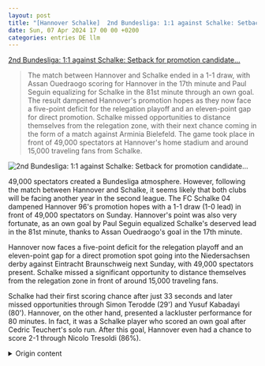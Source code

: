 ```yaml
---
layout: post
title: "[Hannover Schalke]  2nd Bundesliga: 1:1 against Schalke: Setback for promotion candidate..."
date: Sun, 07 Apr 2024 17 00 00 +0200
categories: entries DE llm
---
```

[ 2nd Bundesliga: 1:1 against Schalke: Setback for promotion candidate...](https://www.mz.de/panorama/1-1-gegen-schalke-dampfer-fur-aufstiegskandidat-hannover-3820667)

> The match between Hannover and Schalke ended in a 1-1 draw, with Assan Ouedraogo scoring for Hannover in the 17th minute and Paul Seguin equalizing for Schalke in the 81st minute through an own goal. The result dampened Hannover's promotion hopes as they now face a five-point deficit for the relegation playoff and an eleven-point gap for direct promotion. Schalke missed opportunities to distance themselves from the relegation zone, with their next chance coming in the form of a match against Arminia Bielefeld. The game took place in front of 49,000 spectators at Hannover's home stadium and around 15,000 traveling fans from Schalke.

![ 2nd Bundesliga: 1:1 against Schalke: Setback for promotion candidate...](https://bmg-images.forward-publishing.io/2024/04/07/f7869594-d5f9-40ee-bf48-29e12b350578.jpeg?rect=0%2C107%2C2048%2C1152&w=1024)

 49,000 spectators created a Bundesliga atmosphere. However, following the match between Hannover and Schalke, it seems likely that both clubs will be facing another year in the second league. The FC Schalke 04 dampened Hannover 96's promotion hopes with a 1-1 draw (1-0 lead) in front of 49,000 spectators on Sunday. Hannover's point was also very fortunate, as an own goal by Paul Seguin equalized Schalke's deserved lead in the 81st minute, thanks to Assan Ouedraogo's goal in the 17th minute.

Hannover now faces a five-point deficit for the relegation playoff and an eleven-point gap for a direct promotion spot going into the Niedersachsen derby against Eintracht Braunschweig next Sunday, with 49,000 spectators present. Schalke missed a significant opportunity to distance themselves from the relegation zone in front of around 15,000 traveling fans.

Schalke had their first scoring chance after just 33 seconds and later missed opportunities through Simon Terodde (29') and Yusuf Kabadayi (80'). Hannover, on the other hand, presented a lackluster performance for 80 minutes. In fact, it was a Schalke player who scored an own goal after Cedric Teuchert's solo run. After this goal, Hannover even had a chance to score 2-1 through Nicolo Tresoldi (86%).

<details>
  <summary>Origin content</summary>
  ---
layout: post
title: " [Hannover Schalke] 2. BUndesliga: 1:1 gegen Schalke: Dämpfer für Aufstiegskandidat ..."
date: Sun, 07 Apr 2024 17:00:00 +0200
categories: entries DE
---
[2. BUndesliga: 1:1 gegen Schalke: Dämpfer für Aufstiegskandidat ...](https://www.mz.de/panorama/1-1-gegen-schalke-dampfer-fur-aufstiegskandidat-hannover-3820667)

![2. BUndesliga: 1:1 gegen Schalke: Dämpfer für Aufstiegskandidat ...](https://bmg-images.forward-publishing.io/2024/04/07/f7869594-d5f9-40ee-bf48-29e12b350578.jpeg?rect=0%2C107%2C2048%2C1152&w=1024)

49 000 Zuschauer sorgten für Bundesliga-Atmosphäre. Nach dem Spiel zwischen Hannover und Schalke sieht aber vieles nach einem weiteren Zweitliga-Jahr für ...

49 000 Zuschauer sorgten für Bundesliga-Atmosphäre. Nach dem Spiel zwischen Hannover und Schalke sieht aber vieles nach einem weiteren Zweitliga-Jahr für beide Clubs aus.

Hannover - Der FC Schalke 04 hat den Aufstiegs-Chancen von Hannover 96 einen Dämpfer verpasst. Im Traditionsduell vor 49.000 Zuschauern holten die Königsblauen am Sonntag beim Tabellenfünften ein 1:1 (1:0). Der Punkt für Hannover war auch noch sehr glücklich, weil ein Eigentor von Paul Seguin erst in der 81. Minute die verdiente Schalker Führung durch Assan Ouedraogo (17.) ausglich.

Die 96er gehen nun mit einem Rückstand von fünf Punkten auf den Relegations- und elf Punkten auf einen direkten Aufstiegsplatz in das Niedersachsen-Derby bei Eintracht Braunschweig am kommenden Sonntag. Die Schalker verpassten vor rund 15.000 mitgereisten Fans eine große Gelegenheit, sich weiter von den Abstiegsrängen abzusetzen.

Denn S04 hatte bereits nach 33 Sekunden die erste Torchance und vergab später durch Simon Terodde (29.) und Yusuf Kabadayi (80.) weitere gute Möglichkeiten, um alles klarzumachen.

Hannover dagegen bot 80 Minuten lang eine harm- und ideenlose Leistung. Bezeichnenderweise war es ein Schalker, der den Ball beim 1:1 nach einem Sololauf von Cedric Teuchert ins eigene Tor schoss. Nach diesem Treffer hatten die 96er sogar noch die Chance zum 2:1 durch Nicolo Tresoldi (86.).


</details>
